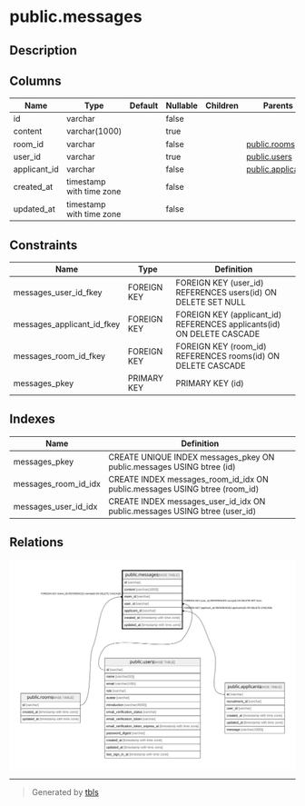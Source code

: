 # public.messages

## Description

## Columns

| Name | Type | Default | Nullable | Children | Parents | Comment |
| ---- | ---- | ------- | -------- | -------- | ------- | ------- |
| id | varchar |  | false |  |  |  |
| content | varchar(1000) |  | true |  |  |  |
| room_id | varchar |  | false |  | [public.rooms](public.rooms.md) |  |
| user_id | varchar |  | true |  | [public.users](public.users.md) |  |
| applicant_id | varchar |  | false |  | [public.applicants](public.applicants.md) |  |
| created_at | timestamp with time zone |  | false |  |  |  |
| updated_at | timestamp with time zone |  | false |  |  |  |

## Constraints

| Name | Type | Definition |
| ---- | ---- | ---------- |
| messages_user_id_fkey | FOREIGN KEY | FOREIGN KEY (user_id) REFERENCES users(id) ON DELETE SET NULL |
| messages_applicant_id_fkey | FOREIGN KEY | FOREIGN KEY (applicant_id) REFERENCES applicants(id) ON DELETE CASCADE |
| messages_room_id_fkey | FOREIGN KEY | FOREIGN KEY (room_id) REFERENCES rooms(id) ON DELETE CASCADE |
| messages_pkey | PRIMARY KEY | PRIMARY KEY (id) |

## Indexes

| Name | Definition |
| ---- | ---------- |
| messages_pkey | CREATE UNIQUE INDEX messages_pkey ON public.messages USING btree (id) |
| messages_room_id_idx | CREATE INDEX messages_room_id_idx ON public.messages USING btree (room_id) |
| messages_user_id_idx | CREATE INDEX messages_user_id_idx ON public.messages USING btree (user_id) |

## Relations

![er](public.messages.svg)

---

> Generated by [tbls](https://github.com/k1LoW/tbls)
